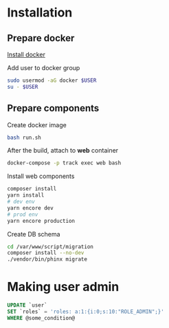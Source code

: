 # Installation

## Prepare docker

[Install docker](https://docs.docker.com/install/)

Add user to docker group
```sh
sudo usermod -aG docker $USER
su - $USER
```

## Prepare components

Create docker image
```sh
bash run.sh
```
After the build, attach to **web** container
```sh
docker-compose -p track exec web bash
```

Install web components
```sh
composer install
yarn install
# dev env
yarn encore dev
# prod env
yarn encore production
```

Create DB schema
```sh
cd /var/www/script/migration
composer install --no-dev
./vendor/bin/phinx migrate
```


# Making user admin
```sql
UPDATE `user`
SET `roles` = 'roles: a:1:{i:0;s:10:"ROLE_ADMIN";}'
WHERE @some_condition@
```
